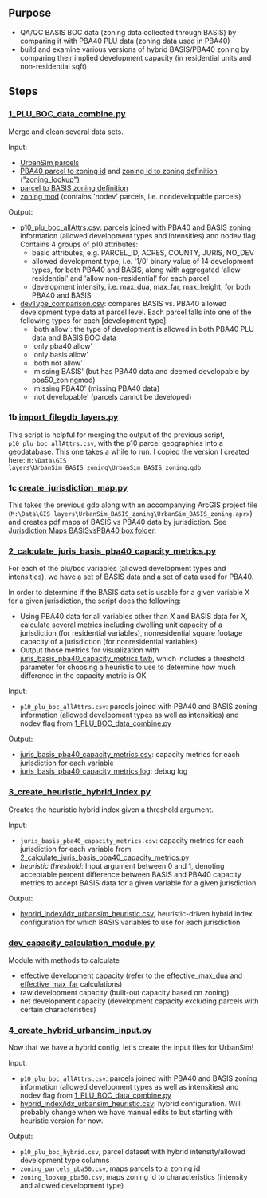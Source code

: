 ## Purpose
* QA/QC BASIS BOC data (zoning data collected through BASIS) by comparing it with PBA40 PLU data (zoning data used in PBA40)
* build and examine various versions of hybrid BASIS/PBA40 zoning by comparing their implied development capacity (in residential units and non-residential sqft)

## Steps

### [1_PLU_BOC_data_combine.py](1_PLU_BOC_data_combine.py)
Merge and clean several data sets.

Input:
* [UrbanSim parcels](https://mtcdrive.box.com/s/hnwpcw97tqqga1ngvcs5oct5av2j1ine)
* [PBA40 parcel to zoning id](https://mtcdrive.box.com/s/ir65mdbytf2lpjx8i41j7lpxqm4r1ujm) and [zoning id to zoning definition ("zoning_lookup")](https://github.com/BayAreaMetro/bayarea_urbansim/blob/master/data/zoning_lookup.csv)
* [parcel to BASIS zoning definition](https://mtcdrive.box.com/s/eqqlfmwvgac87f703kwrt0imrsqcp9iv)
* [zoning mod](https://mtcdrive.box.com/s/zkxaf4gxn47oe716r4wqrp1raqfq8lhy) (contains 'nodev' parcels, i.e. nondevelopable parcels)

Output:
* [p10_plu_boc_allAttrs.csv](https://mtcdrive.box.com/s/1xkp87rvcr7qpolfnpv16j5losj3f48y): parcels joined with PBA40 and BASIS zoning information (allowed development types and intensities) and nodev flag. Contains 4 groups of p10 attributes: 
   * basic attributes, e.g. PARCEL_ID, ACRES, COUNTY, JURIS, NO_DEV
   * allowed development type, i.e. '1/0' binary value of 14 development types, for both PBA40 and BASIS, along with aggregated 'allow residential' and 'allow non-residential' for each parcel
   * development intensity, i.e. max_dua, max_far, max_height, for both PBA40 and BASIS
* [devType_comparison.csv](https://mtcdrive.box.com/s/vbbhb3vs230krbmyhr2ma4d03qaqec7o): compares BASIS vs. PBA40 allowed development type data at parcel level. Each parcel falls into one of the following types for each [development type]:
    * 'both allow': the type of development is allowed in both PBA40 PLU data and BASIS BOC data
    * 'only pba40 allow'
    * 'only basis allow'
    * 'both not allow'
    * 'missing BASIS' (but has PBA40 data and deemed developable by pba50_zoningmod)
    * 'missing PBA40' (missing PBA40 data)
    * 'not developable' (parcels cannot be developed)

### 1b [import_filegdb_layers.py](../../../utilities/import_filegdb_layers.py)

This script is helpful for merging the output of the previous script, ``p10_plu_boc_allAttrs.csv``, with the p10 parcel geographies into a geodatabase.
This one takes a while to run.  I copied the version I created here: ``M:\Data\GIS layers\UrbanSim_BASIS_zoning\UrbanSim_BASIS_zoning.gdb``

### 1c [create_jurisdiction_map.py](create_jurisdiction_map.py)

This takes the previous gdb along with an accompanying ArcGIS project file (``M:\Data\GIS layers\UrbanSim_BASIS_zoning\UrbanSim_BASIS_zoning.aprx``)
and creates pdf maps of BASIS vs PBA40 data by jurisdiction.  See [Jurisdiction Maps BASISvsPBA40 box folder](https://mtcdrive.box.com/s/e2qck5p03sd53q0rxg91x1wphw6zg766).

### [2_calculate_juris_basis_pba40_capacity_metrics.py](2_calculate_juris_basis_pba40_capacity_metrics.py)

For each of the plu/boc variables (allowed development types and intensities), we have a set of BASIS data and a set of data used for PBA40.

In order to determine if the BASIS data set is usable for a given variable X for a given jurisdiction, the script does the following:
* Using PBA40 data for all variables other than *X* and BASIS data for *X*, calculate several metrics including dwelling unit capacity of a jurisdiction (for residential variables), nonresidential square footage capacity of a jurisdiction (for nonresidential variables)
* Output those metrics for visualization with [juris_basis_pba40_capacity_metrics.twb](juris_basis_pba40_capacity_metrics.twb), which includes a threshold parameter for choosing a heuristic to use to determine how much difference in the capacity metric is OK

Input:
* ``p10_plu_boc_allAttrs.csv``: parcels joined with PBA40 and BASIS zoning information (allowed development types as well as intensities) and nodev flag from [1_PLU_BOC_data_combine.py](1_PLU_BOC_data_combine.py)

Output:
* [juris_basis_pba40_capacity_metrics.csv](https://mtcdrive.box.com/s/5tuil7p7vz4pzp0zet2bo185obd2wzsx): capacity metrics for each jurisdiction for each variable
* [juris_basis_pba40_capacity_metrics.log](https://mtcdrive.box.com/s/ihety0t5b9n3ad72obvkyulzt4n9xgti): debug log

### [3_create_heuristic_hybrid_index.py](3_create_heuristic_hybrid_index.py)

Creates the heuristic hybrid index given a threshold argument.

Input:
* ``juris_basis_pba40_capacity_metrics.csv``: capacity metrics for each jurisdiction for each variable from [2_calculate_juris_basis_pba40_capacity_metrics.py](2_calculate_juris_basis_pba40_capacity_metrics.py)
* *heuristic threshold*: Input argument between 0 and 1, denoting acceptable percent difference between BASIS and PBA40 capacity metrics to accept BASIS data for a given variable for a given jurisdiction.

Output:
* [hybrid_index/idx_urbansim_heuristic.csv](hybrid_index/idx_urbansim_heuristic.csv), heuristic-driven hybrid index configuration for which BASIS variables to use for each jurisdiction

### [dev_capacity_calculation_module.py](dev_capacity_calculation_module.py)
Module with methods to calculate 
* effective development capacity (refer to the [effective_max_dua](https://github.com/UDST/bayarea_urbansim/blob/0fb7776596075fa7d2cba2b9fbc92333354ba6fa/baus/variables.py#L808) and [effective_max_far](https://github.com/UDST/bayarea_urbansim/blob/0fb7776596075fa7d2cba2b9fbc92333354ba6fa/baus/variables.py#L852) calculations)
* raw development capacity (built-out capacity based on zoning)
* net development capacity (development capacity excluding parcels with certain characteristics)

### [4_create_hybrid_urbansim_input.py](4_create_hybrid_urbansim_input.py)

Now that we have a hybrid config, let's create the input files for UrbanSim!

Input:
*  ``p10_plu_boc_allAttrs.csv``: parcels joined with PBA40 and BASIS zoning information (allowed development types as well as intensities) and nodev flag from [1_PLU_BOC_data_combine.py](1_PLU_BOC_data_combine.py)
* [hybrid_index/idx_urbansim_heuristic.csv](hybrid_index/idx_urbansim_heuristic.csv): hybrid configuration.  Will probably change when we have manual edits to but starting with heuristic version for now.

Output:

* ``p10_plu_boc_hybrid.csv``, parcel dataset with hybrid intensity/allowed development type columns
* ``zoning_parcels_pba50.csv``, maps parcels to a zoning id
* ``zoning_lookup_pba50.csv``, maps zoning id to characteristics (intensity and allowed development type)